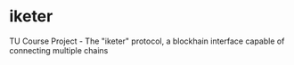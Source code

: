 # iketer
TU Course Project - The "iketer" protocol, a blockhain interface capable of connecting multiple chains
